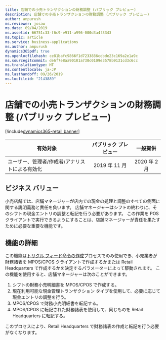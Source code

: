 ```yaml
---
title: 店舗での小売トランザクションの財務調整 (パブリック プレビュー)
description: 店舗での小売トランザクションの財務調整 (パブリック プレビュー)
author: anpurush
ms.reviewer: josaw
ms.date: 09/04/2019
ms.assetid: 66751c33-f6c9-e911-a996-000d3a4f3343
ms.topic: article
ms.service: business-applications
ms.author: anpurush
dynamics365pdf: true
ms.openlocfilehash: ce81bafc9866f1d7233886ccbde23c169a2e1a9c
ms.sourcegitcommit: de6f7e8aa90101a730c0109e3578b9131cd3c6cc
ms.translationtype: HT
ms.contentlocale: ja-JP
ms.lasthandoff: 09/26/2019
ms.locfileid: "2143889"
---
```

# <a name="financial-reconciliation-of-retail-transactions-in-the-store-public-preview"></a>店舗での小売トランザクションの財務調整 (パブリック プレビュー)
[!include[dynamics365-retail banner](../includes/dynamics365-retail.md)]

| 有効対象    |  パブリック プレビュー | 一般提供 | 
| ---------- | :----------: |:----------: |
|ユーザー、管理者/作成者/アナリストによる有効化|2019 年 11 月| 2020 年 2 月|


## <a name="business-value"></a>ビジネス バリュー
<!-- bv start -->
小売店舗では、店舗マネージャーが店内での現金の処理と調整のすべての側面に関する説明義務と責任を負います。 店舗マネージャーはシフトの終わりに、そのシフトの現金エントリの調整と転記を行う必要があります。 この作業を POS クライアントで実行できるようにすることは、店舗マネージャーが責任を果たすために必要な重要な機能です。
<!-- bv end -->



## <a name="feature-details"></a>機能の詳細
<!--feature detail start -->
この機能は[トリクル フィード命令の作成](https://docs.microsoft.com/dynamics365-release-plan/2019wave2/dynamics365-retail/enhancements-retail-statement-posting#trickle-feed-order-creation)プロセスでのみ使用でき、小売業者が財務諸表を MPOS/CPOS クライアントで作成するかまたは Retail Headquarters で作成するかを決定するパラメーターによって駆動されます。 この機能を使用すると、店舗マネージャーは次のことができます。

1. シフトの財務小売明細書を MPOS/CPOS で作成する。
2. 現在利用可能な現金管理トランザクション タイプを使用して、必要に応じて現金エントリの調整を行う。
3. MPOS/CPOS で財務小売明細書を転記する。
4. MPOS/CPOS に転記された財務諸表を使用して、同じものを Retail Headquarters に転記する。

このプロセスにより、Retail Headquarters で財務諸表の作成と転記を行う必要がなくなります。
<!--feature detail end -->











